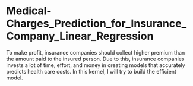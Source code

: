 # Medical-Charges_Prediction_for_Insurance_Company_Linear_Regression
To make profit, insurance companies should collect higher premium than the amount paid to the insured person. Due to this, insurance companies invests a lot of time, effort, and money in creating models that accurately predicts health care costs. In this kernel, I will try to build the efficient model.
